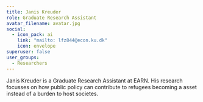 ```yaml
---
title: Janis Kreuder
role: Graduate Research Assistant
avatar_filename: avatar.jpg
social:
  - icon_pack: ai
    link: "mailto: lfz844@econ.ku.dk"
    icon: envelope
superuser: false
user_groups:
  - Researchers
---
```

Janis Kreuder is a Graduate Research Assistant at EARN. His research focusses on how public policy can contribute to refugees becoming a asset instead of a burden to host societes.
